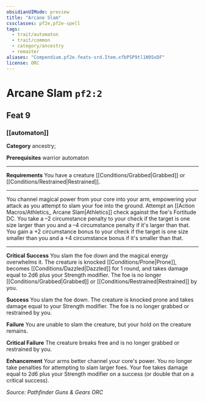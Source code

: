 ```yaml
---
obsidianUIMode: preview
title: "Arcane Slam"
cssclasses: pf2e,pf2e-spell
tags:
  - trait/automaton
  - trait/common
  - category/ancestry
  - remaster
aliases: "Compendium.pf2e.feats-srd.Item.xfbPSP9tl1N95xDF"
license: ORC
---
```

# Arcane Slam `pf2:2`
## Feat 9
### [[automaton]]

**Category** ancestry; 



**Prerequisites** warrior automaton
* * *
**Requirements** You have a creature [[Conditions/Grabbed|Grabbed]] or [[Conditions/Restrained|Restrained]].

* * *

You channel magical power from your core into your arm, empowering your attack as you attempt to slam your foe into the ground. Attempt an [[Action Macros/Athletics_ Arcane Slam|Athletics]] check against the foe's Fortitude DC. You take a –2 circumstance penalty to your check if the target is one size larger than you and a –4 circumstance penalty if it's larger than that. You gain a +2 circumstance bonus to your check if the target is one size smaller than you and a +4 circumstance bonus if it's smaller than that.

* * *

**Critical Success** You slam the foe down and the magical energy overwhelms it. The creature is knocked [[Conditions/Prone|Prone]], becomes [[Conditions/Dazzled|Dazzled]] for 1 round, and takes damage equal to 2d6 plus your Strength modifier. The foe is no longer [[Conditions/Grabbed|Grabbed]] or [[Conditions/Restrained|Restrained]] by you.

**Success** You slam the foe down. The creature is knocked prone and takes damage equal to your Strength modifier. The foe is no longer grabbed or restrained by you.

**Failure** You are unable to slam the creature, but your hold on the creature remains.

**Critical Failure** The creature breaks free and is no longer grabbed or restrained by you.

**Enhancement** Your arms better channel your core's power. You no longer take penalties for attempting to slam larger foes. Your foe takes damage equal to 2d6 plus your Strength modifier on a success (or double that on a critical success).

*Source: Pathfinder Guns & Gears*
*ORC*